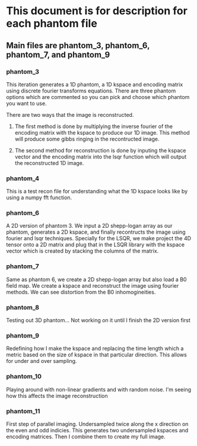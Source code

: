# This document is for description for each phantom file

## Main files are phantom_3, phantom_6, phantom_7, and phantom_9


### phantom_3

This iteration generates a 1D phantom, a 1D kspace and encoding matrix using discrete fourier transforms equations. There are three phantom options which are commented so you can pick and choose which phantom you want to use. 

There are two ways that the image is reconstructed. 

1. The first method is done by multiplying the inverse fourier of the encoding matrix with the kspace to produce our 1D image. This method will produce some gibbs ringing in the recontructed image. 

2. The second method for reconstruction is done by inputing the kspace vector and the encoding matrix into the lsqr function which will output the reconstructed 1D image. 

### phantom_4 

This is a test recon file for understanding what the 1D kspace looks like by using a numpy fft function.

### phantom_6

A 2D version of phantom 3. We input a 2D shepp-logan array as our phantom, generates a 2D kspace, and finally recontructs the image using fourier and lsqr techniques. Specially for the LSQR, we make project the 4D tensor onto a 2D matrix and plug that in the LSQR library with the kspace vector which is created by stacking the columns of the matrix.

### phantom_7

Same as phantom 6, we create a 2D shepp-logan array but also load a B0 field map. We create a kspace and reconstruct the image using fourier methods. We can see distortion from the B0 inhomogineities. 

### phantom_8

Testing out 3D phantom... Not working on it until I finish the 2D version first

### phantom_9

Redefining how I make the kspace and replacing the time length which a metric based on the size of kspace in that particular direction. This allows for under and over sampling.

### phantom_10

Playing around with non-linear gradients and with random noise. I'm seeing how this affects the image reconstruction

### phantom_11

First step of parallel imaging. Undersampled twice along the x direction on the even and odd indicies. This generates two undersampled kspaces and encoding matrices. Then I combine them to create my full image.


